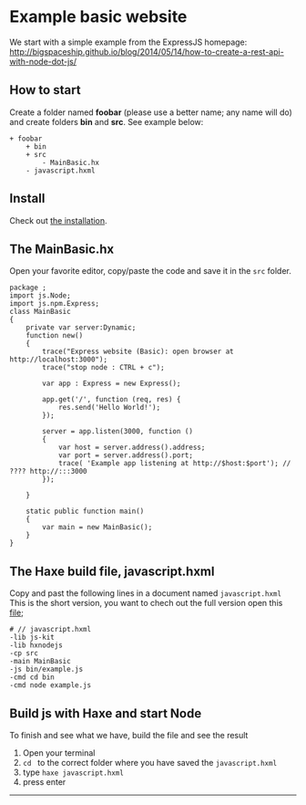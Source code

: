 
# Example basic website

We start with a simple example from the ExpressJS homepage:
<http://bigspaceship.github.io/blog/2014/05/14/how-to-create-a-rest-api-with-node-dot-js/>

## How to start

Create a folder named **foobar** (please use a better name; any name will do) and create folders **bin** and **src**.
See example below:

```
+ foobar
	+ bin
	+ src
		- MainBasic.hx
	- javascript.hxml
```


## Install

Check out [the installation](installation.md).


## The MainBasic.hx

Open your favorite editor, copy/paste the code and save it in the `src` folder.

```
package ;
import js.Node;
import js.npm.Express;
class MainBasic
{
	private var server:Dynamic;
	function new()
	{
		trace("Express website (Basic): open browser at http://localhost:3000");
		trace("stop node : CTRL + c");

		var app : Express = new Express();

		app.get('/', function (req, res) {
			res.send('Hello World!');
		});

		server = app.listen(3000, function ()
		{
			var host = server.address().address;
			var port = server.address().port;
			trace( 'Example app listening at http://$host:$port'); // ???? http://:::3000
		});

	}

    static public function main()
    {
        var main = new MainBasic();
	}
}
```


## The Haxe build file, javascript.hxml

Copy and past the following lines in a document named `javascript.hxml`
This is the short version, you want to chech out the full version open this [file](/code/javascript.hxml);

```
# // javascript.hxml
-lib js-kit
-lib hxnodejs
-cp src
-main MainBasic
-js bin/example.js
-cmd cd bin
-cmd node example.js
```



## Build js with Haxe and start Node

To finish and see what we have, build the file and see the result

1. Open your terminal
2. `cd ` to the correct folder where you have saved the `javascript.hxml`
3. type `haxe javascript.hxml`
4. press enter

-----